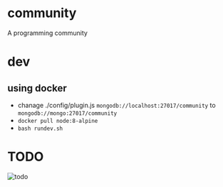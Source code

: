 # community
A programming community

# dev
## using docker
- chanage ./config/plugin.js `mongodb://localhost:27017/community` to `mongodb://mongo:27017/community`
- `docker pull node:8-alpine`
- `bash rundev.sh`

# TODO
![todo](./doc/community.jpg)

